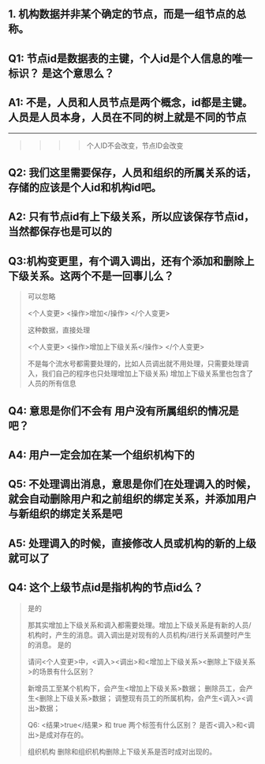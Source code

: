 ## 1. 机构数据并非某个确定的节点，而是一组节点的总称。

## Q1: 节点id是数据表的主键，个人id是个人信息的唯一标识？ 是这个意思么？
## A1: 不是，人员和人员节点是两个概念，id都是主键。人员是人员本身，人员在不同的树上就是不同的节点
-----
>>>> 个人ID不会改变，节点ID会改变

## Q2: 我们这里需要保存，人员和组织的所属关系的话，存储的应该是个人id和机构id吧。
## A2: 只有节点id有上下级关系，所以应该保存节点id，当然都保存也是可以的

## Q3:机构变更里，有个调入调出，还有个添加和删除上下级关系。这两个不是一回事儿么？
> 可以忽略
> 
> <个人变更>
>   <操作>增加</操作>
> </个人变更>
> 
> 这种数据，直接处理
> 
> <个人变更>
>   <操作>增加上下级关系</操作>
> </个人变更>
> 
> 不是每个流水号都需要处理的，比如人员调出就不用处理，只需要处理调入，我们自己的程序也只处理增加上下级关系)
> 增加上下级关系里也包含了人员的所有信息
> 
## Q4: 意思是你们不会有 用户没有所属组织的情况是吧？
## A4: 用户一定会加在某一个组织机构下的

## Q5: 不处理调出消息，意思是你们在处理调入的时候，就会自动删除用户和之前组织的绑定关系，并添加用户与新组织的绑定关系是吧
## A5: 处理调入的时候，直接修改人员或机构的新的上级就可以了

## Q4: 这个上级节点id是指机构的节点id么？
> 是的
> 
> 那其实增加上下级关系和调入都需要处理。增加上下级关系是有新的人员/机构时，产生的消息。调入调出是对现有的人员机构/进行关系调整时产生的消息。
> 是的
> 
> 
> 请问<个人变更>中，<调入><调出>和<增加上下级关系><删除上下级关系>的场景有什么区别？ 
>
> 新增员工至某个机构下，会产生<增加上下级关系>数据；
> 删除员工，会产生<删除上下级关系>数据；
> 调整现有员工的所属机构，会产生<调入><调出>数据；
> 
> 
> 
> Q6:     <结果>true</结果> 和     <Result>true</Result> 两个标签有什么区别？
> 是否<调入>和<调出>是成对存在的。
> 
> 组织机构 删除和组织机构删除上下级关系是否时成对出现的。